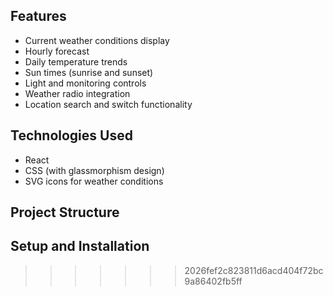 
## Features

- Current weather conditions display
- Hourly forecast
- Daily temperature trends
- Sun times (sunrise and sunset)
- Light and monitoring controls
- Weather radio integration
- Location search and switch functionality

## Technologies Used

- React
- CSS (with glassmorphism design)
- SVG icons for weather conditions

## Project Structure


## Setup and Installation

>>>>>>> 2026fef2c823811d6acd404f72bc9a86402fb5ff
